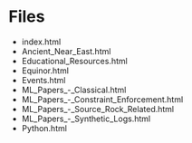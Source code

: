 # Files

- index.html
- Ancient_Near_East.html
- Educational_Resources.html
- Equinor.html
- Events.html
- ML_Papers_-_Classical.html
- ML_Papers_-_Constraint_Enforcement.html
- ML_Papers_-_Source_Rock_Related.html
- ML_Papers_-_Synthetic_Logs.html
- Python.html
